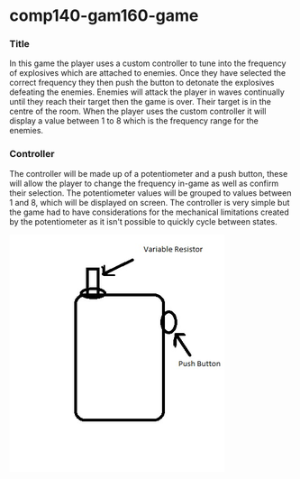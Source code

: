 # comp140-gam160-game

### Title

In this game the player uses a custom controller to tune into the frequency of explosives which are attached to enemies.
Once they have selected the correct frequency they then push the button to detonate the explosives defeating the enemies.
Enemies will attack the player in waves continually until they reach their target then the game is over. Their target is in the centre of the room. When the player uses the custom controller it will display a value between 1 to 8 which is the frequency range for the enemies. 


### Controller

The controller will be made up of a potentiometer and a push button, these will allow the player to change the frequency in-game as well as confirm their selection. The potentiometer values will be grouped to values between 1 and 8, which will be displayed on screen. The controller is very simple but the game had to have considerations for the mechanical limitations created by the potentiometer as it isn't possible to quickly cycle between states. 

![](ControllerMockup.jpg?raw=true)
